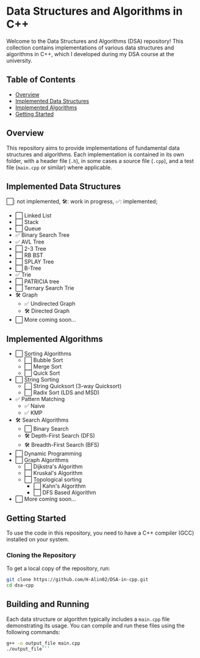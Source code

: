 # Data Structures and Algorithms in C++

Welcome to the Data Structures and Algorithms (DSA) repository! 
This collection contains implementations of various data structures and algorithms in C++, 
which I developed during my DSA course at the university.

## Table of Contents

- [Overview](#overview)
- [Implemented Data Structures](#implemented-data-structures)
- [Implemented Algorithms](#implemented-algorithms)
- [Getting Started](#getting-started)

## Overview

This repository aims to provide implementations of fundamental data structures and algorithms. 
Each implementation is contained in its own folder, with a header file (`.h`), in some cases a source file (`.cpp`), 
and a test file (`main.cpp` or similar) where applicable.

## Implemented Data Structures
⬜: not implemented, 🛠️: work in progress, ✅: implemented;

- ⬜ Linked List
- ⬜ Stack
- ⬜ Queue
- ✅ Binary Search Tree
- ✅ AVL Tree
- ⬜ 2-3 Tree
- ⬜ RB BST
- ⬜ SPLAY Tree
- ⬜ B-Tree
- ✅ Trie
- ⬜ PATRICIA tree
- ⬜ Ternary Search Trie
- 🛠️ Graph
  - ✅ Undirected Graph
  - 🛠️ Directed Graph
- ⬜ More coming soon...

## Implemented Algorithms

- ⬜ Sorting Algorithms
  - ⬜ Bubble Sort
  - ⬜ Merge Sort
  - ⬜ Quick Sort
- ⬜ String Sorting
  - ⬜ String Quicksort (3-way Quicksort)
  - ⬜ Radix Sort (LDS and MSD)
- ✅ Pattern Matching
  - ✅ Naive
  - ✅ KMP
- 🛠️ Search Algorithms
  - ⬜ Binary Search
  - 🛠️  Depth-First Search (DFS)
  - 🛠️  Breadth-First Search (BFS)
- ⬜ Dynamic Programming
- ⬜ Graph Algorithms
  - ⬜ Dijkstra's Algorithm
  - ⬜ Kruskal's Algorithm
  - ⬜ Topological sorting
    - ⬜ Kahn's Algorithm
    - ⬜ DFS Based Algorithm
- ⬜ More coming soon...

## Getting Started

To use the code in this repository, you need to have a C++ compiler (GCC) installed on your system. 

### Cloning the Repository

To get a local copy of the repository, run:

```bash
git clone https://github.com/H-Alin02/DSA-in-cpp.git
cd dsa-cpp
```
## Building and Running

Each data structure or algorithm typically includes a `main.cpp` file demonstrating its usage. You can compile and run these files using the following commands:

```bash
g++ -o output_file main.cpp
./output_file```
```

